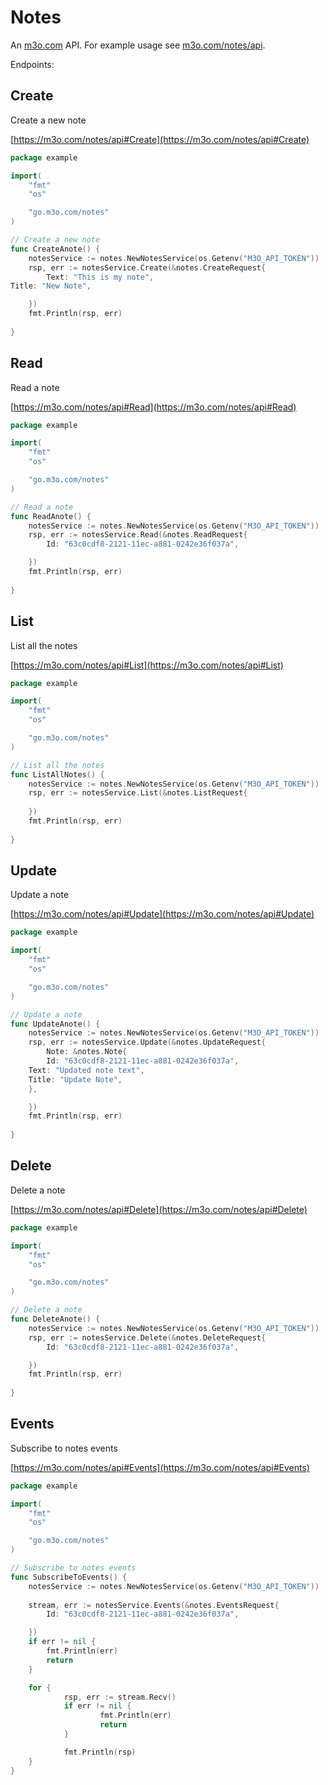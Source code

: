 # Notes

An [m3o.com](https://m3o.com) API. For example usage see [m3o.com/notes/api](https://m3o.com/notes/api).

Endpoints:

## Create

Create a new note


[https://m3o.com/notes/api#Create](https://m3o.com/notes/api#Create)

```go
package example

import(
	"fmt"
	"os"

	"go.m3o.com/notes"
)

// Create a new note
func CreateAnote() {
	notesService := notes.NewNotesService(os.Getenv("M3O_API_TOKEN"))
	rsp, err := notesService.Create(&notes.CreateRequest{
		Text: "This is my note",
Title: "New Note",

	})
	fmt.Println(rsp, err)
	
}
```
## Read

Read a note


[https://m3o.com/notes/api#Read](https://m3o.com/notes/api#Read)

```go
package example

import(
	"fmt"
	"os"

	"go.m3o.com/notes"
)

// Read a note
func ReadAnote() {
	notesService := notes.NewNotesService(os.Getenv("M3O_API_TOKEN"))
	rsp, err := notesService.Read(&notes.ReadRequest{
		Id: "63c0cdf8-2121-11ec-a881-0242e36f037a",

	})
	fmt.Println(rsp, err)
	
}
```
## List

List all the notes


[https://m3o.com/notes/api#List](https://m3o.com/notes/api#List)

```go
package example

import(
	"fmt"
	"os"

	"go.m3o.com/notes"
)

// List all the notes
func ListAllNotes() {
	notesService := notes.NewNotesService(os.Getenv("M3O_API_TOKEN"))
	rsp, err := notesService.List(&notes.ListRequest{
		
	})
	fmt.Println(rsp, err)
	
}
```
## Update

Update a note


[https://m3o.com/notes/api#Update](https://m3o.com/notes/api#Update)

```go
package example

import(
	"fmt"
	"os"

	"go.m3o.com/notes"
)

// Update a note
func UpdateAnote() {
	notesService := notes.NewNotesService(os.Getenv("M3O_API_TOKEN"))
	rsp, err := notesService.Update(&notes.UpdateRequest{
		Note: &notes.Note{
		Id: "63c0cdf8-2121-11ec-a881-0242e36f037a",
	Text: "Updated note text",
	Title: "Update Note",
	},

	})
	fmt.Println(rsp, err)
	
}
```
## Delete

Delete a note


[https://m3o.com/notes/api#Delete](https://m3o.com/notes/api#Delete)

```go
package example

import(
	"fmt"
	"os"

	"go.m3o.com/notes"
)

// Delete a note
func DeleteAnote() {
	notesService := notes.NewNotesService(os.Getenv("M3O_API_TOKEN"))
	rsp, err := notesService.Delete(&notes.DeleteRequest{
		Id: "63c0cdf8-2121-11ec-a881-0242e36f037a",

	})
	fmt.Println(rsp, err)
	
}
```
## Events

Subscribe to notes events


[https://m3o.com/notes/api#Events](https://m3o.com/notes/api#Events)

```go
package example

import(
	"fmt"
	"os"

	"go.m3o.com/notes"
)

// Subscribe to notes events
func SubscribeToEvents() {
	notesService := notes.NewNotesService(os.Getenv("M3O_API_TOKEN"))
	
	stream, err := notesService.Events(&notes.EventsRequest{
		Id: "63c0cdf8-2121-11ec-a881-0242e36f037a",

	})
	if err != nil {
		fmt.Println(err)
		return
	}

	for {
			rsp, err := stream.Recv()
			if err != nil {
					fmt.Println(err)
					return
			}

			fmt.Println(rsp)
	}
}
```
